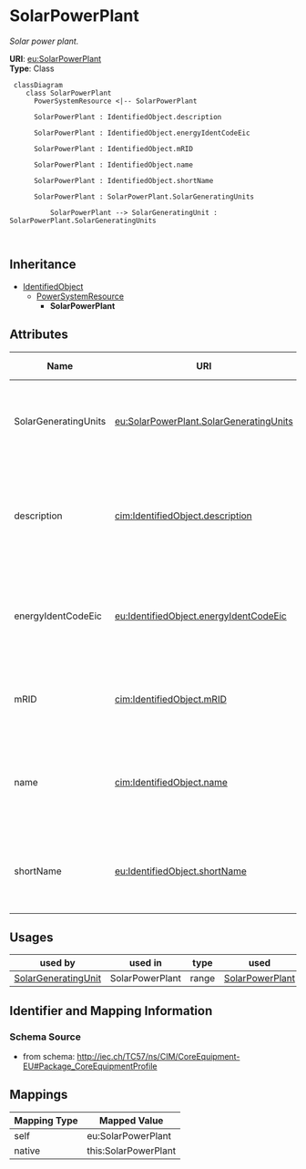 # SolarPowerPlant


_Solar power plant._





**URI**: [eu:SolarPowerPlant](http://iec.ch/TC57/CIM100-European#SolarPowerPlant)<br />
**Type**: Class




```mermaid
 classDiagram
    class SolarPowerPlant
      PowerSystemResource <|-- SolarPowerPlant
      
      SolarPowerPlant : IdentifiedObject.description
        
      SolarPowerPlant : IdentifiedObject.energyIdentCodeEic
        
      SolarPowerPlant : IdentifiedObject.mRID
        
      SolarPowerPlant : IdentifiedObject.name
        
      SolarPowerPlant : IdentifiedObject.shortName
        
      SolarPowerPlant : SolarPowerPlant.SolarGeneratingUnits
        
          SolarPowerPlant --> SolarGeneratingUnit : SolarPowerPlant.SolarGeneratingUnits
        
      
```





## Inheritance
* [IdentifiedObject](IdentifiedObject.md)
    * [PowerSystemResource](PowerSystemResource.md)
        * **SolarPowerPlant**



## Attributes


| Name | URI | Cardinality and Range | Description | Inheritance |
| ---  | --- | --- | --- | --- |
| SolarGeneratingUnits | [eu:SolarPowerPlant.SolarGeneratingUnits](http://iec.ch/TC57/CIM100-European#SolarPowerPlant.SolarGeneratingUnits) | 0..* <br />  [SolarGeneratingUnit](SolarGeneratingUnit.md)  | A solar generating unit or units may be a member of a solar power plant | direct |
| description | [cim:IdentifiedObject.description](http://iec.ch/TC57/CIM100#IdentifiedObject.description) | 0..1 <br />  string  | The description is a free human readable text describing or naming the object | [IdentifiedObject](IdentifiedObject.md) |
| energyIdentCodeEic | [eu:IdentifiedObject.energyIdentCodeEic](http://iec.ch/TC57/CIM100-European#IdentifiedObject.energyIdentCodeEic) | 0..1 <br />  string  | The attribute is used for an exchange of the EIC code (Energy identification ... | [IdentifiedObject](IdentifiedObject.md) |
| mRID | [cim:IdentifiedObject.mRID](http://iec.ch/TC57/CIM100#IdentifiedObject.mRID) | 1..1 <br />  string  | Master resource identifier issued by a model authority | [IdentifiedObject](IdentifiedObject.md) |
| name | [cim:IdentifiedObject.name](http://iec.ch/TC57/CIM100#IdentifiedObject.name) | 1..1 <br />  string  | The name is any free human readable and possibly non unique text naming the o... | [IdentifiedObject](IdentifiedObject.md) |
| shortName | [eu:IdentifiedObject.shortName](http://iec.ch/TC57/CIM100-European#IdentifiedObject.shortName) | 0..1 <br />  string  | The attribute is used for an exchange of a human readable short name with len... | [IdentifiedObject](IdentifiedObject.md) |





## Usages

| used by | used in | type | used |
| ---  | --- | --- | --- |
| [SolarGeneratingUnit](SolarGeneratingUnit.md) | SolarPowerPlant | range | [SolarPowerPlant](SolarPowerPlant.md) |






## Identifier and Mapping Information







### Schema Source


* from schema: http://iec.ch/TC57/ns/CIM/CoreEquipment-EU#Package_CoreEquipmentProfile





## Mappings

| Mapping Type | Mapped Value |
| ---  | ---  |
| self | eu:SolarPowerPlant |
| native | this:SolarPowerPlant |




